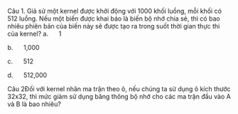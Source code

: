 Câu 1. Giả sử một kernel được khởi động với 1000 khối luồng, mỗi khối có 512 luồng. Nếu một biến được khai báo là biến bộ nhớ chia sẻ, thì có bao nhiêu phiên bản của biến này sẽ được tạo ra trong suốt thời gian thực thi của kernel?
a.      1

b.      1,000

c.      512

d.      512,000

Câu 2Đối với kernel nhân ma trận theo ô, nếu chúng ta sử dụng ô kích thước 32x32, thì mức giảm sử dụng băng thông bộ nhớ cho các ma trận đầu vào A và B là bao nhiêu?